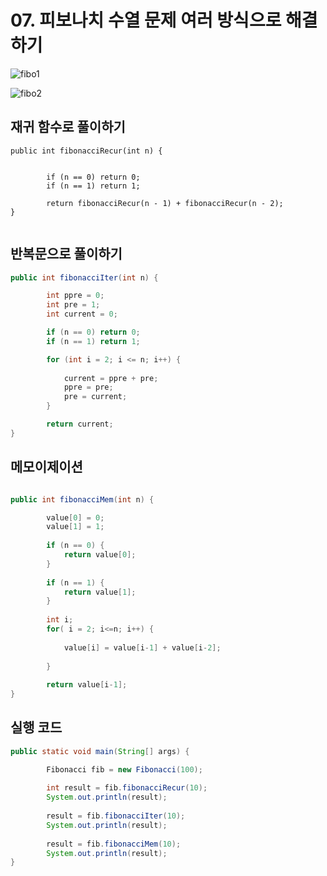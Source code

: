 # 07. 피보나치 수열 문제 여러 방식으로 해결하기


![fibo1](https://gitlab.com/easyspubjava/javacoursework/-/raw/master/Chapter8/8-07/img/fibanacci.png)


![fibo2](https://gitlab.com/easyspubjava/javacoursework/-/raw/master/Chapter8/8-07/img/fibo.png)



## 재귀 함수로 풀이하기

``` 
public int fibonacciRecur(int n) {
		

		if (n == 0) return 0;
		if (n == 1) return 1;

		return fibonacciRecur(n - 1) + fibonacciRecur(n - 2);
}
	
```
## 반복문으로 풀이하기
```java
public int fibonacciIter(int n) {

		int ppre = 0;
		int pre = 1;
		int current = 0;

		if (n == 0) return 0;
		if (n == 1) return 1;

		for (int i = 2; i <= n; i++) {
			
			current = ppre + pre;
			ppre = pre;
			pre = current;	
		}

		return current;
}
```
## 메모이제이션

``` java

public int fibonacciMem(int n) {

		value[0] = 0;
		value[1] = 1;
		
		if (n == 0) {
			return value[0];
		}
			
		if (n == 1) {
			return value[1];
		}
		
		int i;
		for( i = 2; i<=n; i++) {
			
			value[i] = value[i-1] + value[i-2];
	
		}
		
		return value[i-1];
}

```
## 실행 코드
``` java
public static void main(String[] args) {

		Fibonacci fib = new Fibonacci(100);
		
		int result = fib.fibonacciRecur(10);
		System.out.println(result);
		
		result = fib.fibonacciIter(10);
		System.out.println(result);
		
		result = fib.fibonacciMem(10);
		System.out.println(result);
}
```
